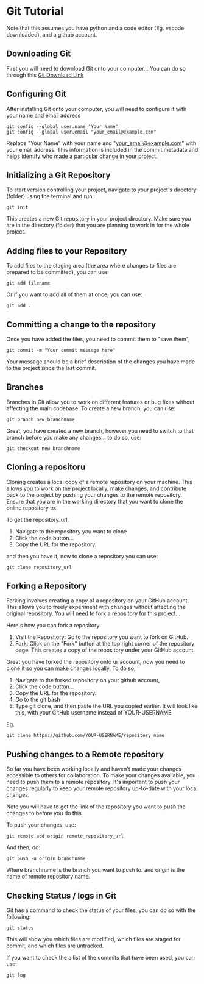 # Git Tutorial 

Note that this assumes you have python and a code editor (Eg. vscode downloaded), and a github account. 

## Downloading Git 
First you will need to download Git onto your computer... 
You can do so through this [Git Download Link](https://git-scm.com/downloads)

## Configuring Git 
After installing Git onto your computer, you will need to configure it with your name and email address
```
git config --global user.name "Your Name"
git config --global user.email "your_email@example.com"
```
Replace "Your Name" with your name and "your_email@example.com" with your email address.
This information is included in the commit metadata and helps identify who made a particular change in your project.

## Initializing a Git Repository
To start version controlling your project, navigate to your project's directory (folder) using the terminal and run:
```
git init
```
This creates a new Git repository in your project directory. Make sure you are in the directory (folder) that you are planning to work in for the whole project. 

## Adding files to your Repository

To add files to the staging area (the area where changes to files are prepared to be committed), you can use:
```
git add filename
```
Or if you want to add all of them at once, you can use:
```
git add .
```
## Committing a change to the repository 
Once you have added the files, you need to commit them to "save them',
```
git commit -m "Your commit message here"
```
Your message should be a brief description of the changes you have made to the project since the last commit.

## Branches
Branches in Git allow you to work on different features or bug fixes without affecting the main codebase. To create a new branch, you can use:
```
git branch new_branchname
```
Great, you have created a new branch, however you need to switch to that branch before you make any changes... to do so, use: 
```
git checkout new_branchname
```

## Cloning a repositoru
Cloning creates a local copy of a remote repository on your machine. 
This allows you to work on the project locally, make changes, and contribute back to the project by pushing your changes to the remote repository.
Ensure that you are in the working directory that you want to clone the online repository to. 

To get the repository_url, 

1. Navigate to the repository you want to clone 
2. Click the code button...
3. Copy the URL for the repository.

and then you have it, now to clone a repository you can use: 
```
git clone repository_url
```

## Forking a Repository 
Forking involves creating a copy of a repository on your GitHub account. This allows you to freely experiment with changes without affecting the original repository. 
You will need to fork a repository for this project... 

Here's how you can fork a repository:
1. Visit the Repository: Go to the repository you want to fork on GitHub.
2. Fork: Click on the "Fork" button at the top right corner of the repository page. This creates a copy of the repository under your GitHub account.

Great you have forked the repository onto ur account, now you need to clone it so you can make changes locally.
To do so,
1. Navigate to the forked repository on your github account,
2. Click the code button...
3. Copy the URL for the repository.
4. Go to the git bash
5. Type git clone, and then paste the URL you copied earlier. It will look like this, with your GitHub username instead of YOUR-USERNAME

Eg. 
```
git clone https://github.com/YOUR-USERNAME/repository_name
```

## Pushing changes to a Remote repository
So far you have been working locally and haven't made your changes accessible to others for collaboration. To make your changes available, you need to push them to a remote repository. 
It's important to push your changes regularly to keep your remote repository up-to-date with your local changes.

Note you will have to get the link of the repository you want to push the changes to before you do this.

To push your changes, use: 
```
git remote add origin remote_repository_url 
```
And then, do:
```
git push -u origin branchname
```
Where branchname is the branch you want to push to. 
and origin is the name of remote repository name. 


## Checking Status / logs in Git 
Git has a command to check the status of your files, you can do so with the following: 
```
git status
```
This will show you which files are modified, which files are staged for commit, and which files are untracked.

If you want to check the a list of the commits that have been used, you can use:
```
git log
```
